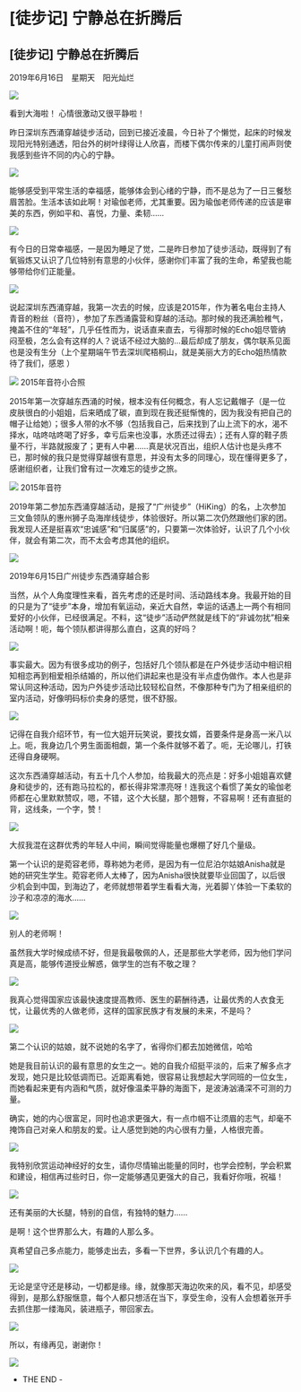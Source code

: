 # [徒步记] 宁静总在折腾后


## **[徒步记] 宁静总在折腾后**


2019年6月16日　星期天　阳光灿烂

![](https://oss.metamind.eu.org/7a9983e8dca96f1cb18de.jpg.jpeg)

看到大海啦！ 心情很激动又很平静啦！

昨日深圳东西涌穿越徒步活动，回到已接近凌晨，今日补了个懒觉，起床的时候发现阳光特别通透，阳台外的树叶绿得让人欣喜，而楼下偶尔传来的儿童打闹声则使我感到些许不同的内心的宁静。

![](https://oss.metamind.eu.org/340074a2725156857e71b.jpg.jpeg)

能够感受到平常生活的幸福感，能够体会到心绪的宁静，而不是总为了一日三餐愁眉苦脸。生活本该如此啊！对瑜伽老师，尤其重要。因为瑜伽老师传递的应该是审美的东西，例如平和、喜悦，力量、柔韧……

![](https://oss.metamind.eu.org/6fb521309c62e3566e878.jpg.jpeg)

有今日的日常幸福感，一是因为睡足了觉，二是昨日参加了徒步活动，既得到了有氧锻炼又认识了几位特别有意思的小伙伴，感谢你们丰富了我的生命，希望我也能够带给你们正能量。

![](https://oss.metamind.eu.org/28223fb63384637a46418.jpg.jpeg)

说起深圳东西涌穿越，我第一次去的时候，应该是2015年，作为著名电台主持人青音的粉丝（音符），参加了东西涌露营和穿越的活动。那时候的我还满脸稚气，掩盖不住的“年轻”，几乎任性而为，说话直来直去，亏得那时候的Echo姐尽管纳闷至极，怎么会有这样的人？说话不经过大脑的...最后却成了朋友，偶尔联系见面也是没有生分（上个星期端午节去深圳爬梧桐山，就是美丽大方的Echo姐热情款待了我们，感恩 ）

![](https://oss.metamind.eu.org/8e62f882b976d3f5b8dd4.jpg.jpeg)
2015年音符小合照

2015年第一次穿越东西涌的时候，根本没有任何概念，有人忘记戴帽子（是一位皮肤很白的小姐姐，后来晒成了碳，直到现在我还挺惭愧的，因为我没有把自己的帽子让给她）；很多人带的水不够（包括我自己，后来找到了山上流下的水，渴不择水，咕咚咕咚喝了好多，幸亏后来也没事，水质还过得去）；还有人穿的鞋子质量不行，半路就报废了；更有人中暑……真是状况百出，组织人估计也是头疼不已，那时候的我只是觉得穿越很有意思，并没有太多的同理心，现在懂得更多了，感谢组织者，让我们曾有过一次难忘的徒步之旅。

![](https://oss.metamind.eu.org/6a406c0c3fd58bbe9ca72.jpg.jpeg)
2015年音符

2019年第二参加东西涌穿越活动，是报了“广州徒步”（HiKing）的名，上次参加三文鱼领队的惠州狮子岛海岸线徒步，体验很好。所以第二次仍然跟他们家的团。我发现人还是挺喜欢“忠诚感”和“归属感”的，只要第一次体验好，认识了几个小伙伴，就会有第二次，而不太会考虑其他的组织。

![](https://oss.metamind.eu.org/f5cb7b958c016051b601b.jpg.jpeg)   

2019年6月15日广州徒步东西涌穿越合影

当然，从个人角度理性来看，首先考虑的还是时间、活动路线本身。我最开始的目的只是为了“徒步”本身，增加有氧运动，亲近大自然，幸运的话遇上一两个有相同爱好的小伙伴，已经很满足。不料，这“徒步”活动俨然就是线下的“非诚勿扰”相亲活动啊！呃，每个领队都讲得那么直白，这真的好吗？

![](https://oss.metamind.eu.org/c1aac7475554973ba649e.jpg.jpeg)

事实最大。因为有很多成功的例子，包括好几个领队都是在户外徒步活动中相识相知相恋再到相爱相杀结婚的，所以他们讲起来也是没有半点虚伪做作。本人也是非常认同这种活动，因为户外徒步活动比较轻松自然，不像那种专门为了相亲组织的室内活动，好像明码标价卖身的感觉，很不舒服。

![](https://oss.metamind.eu.org/16e5270a27993655fec98.jpg.jpeg)

记得在自我介绍环节，有一位大姐开玩笑说，要找女婿，首要条件是身高一米八以上。呃，我身边几个男生面面相觑，第一个条件就够不着了。呃，无论哪儿，打铁还得自身硬啊。

这次东西涌穿越活动，有五十几个人参加，给我最大的亮点是：好多小姐姐喜欢健身和徒步的，还有跑马拉松的，都长得非常漂亮呀！连我这个看惯了美女的瑜伽老师都在心里默默赞叹，嗯，不错，这个大长腿，那个翘臀，不容易啊！还有直挺的背，这线条，一个字，赞！

![](https://oss.metamind.eu.org/b56d904f62c7e9f2e074f.jpg.jpeg)

大叔我混在这群优秀的年轻人中间，瞬间觉得能量也爆棚了好几个量级。

第一个认识的是菀容老师，尊称她为老师，是因为有一位尼泊尔姑娘Anisha就是她的研究生学生。菀容老师人太棒了，因为Anisha很快就要毕业回国了，以后很少机会到中国，到海边了，老师就想带着学生看看大海，光着脚丫体验一下柔软的沙子和凉凉的海水……

![](https://oss.metamind.eu.org/178a6abc95d304cab5a7b.jpg.jpeg)

别人的老师啊！

虽然我大学时候成绩不好，但是我最敬佩的人，还是那些大学老师，因为他们学问真是高，能够传道授业解惑，做学生的岂有不敬之理？

![](https://oss.metamind.eu.org/d18d9477818840fc7b69b.jpg.jpeg)

我真心觉得国家应该最快速度提高教师、医生的薪酬待遇，让最优秀的人衣食无忧，让最优秀的人做老师，这样的国家民族才有发展的未来，不是吗？

![](https://oss.metamind.eu.org/d813f10f9bfb00bff4938.jpg.jpeg)

第二个认识的姑娘，就不说她的名字了，省得你们都去加她微信，哈哈     

她是我目前认识的最有意思的女生之一。她的自我介绍挺平淡的，后来了解多点才发现，她只是比较低调而已。近距离看她，很容易让我想起大学同班的一位女生，而她看起来更有内涵和气质，就好像温柔平静的海面下，是波涛汹涌深不可测的力量。

确实，她的内心很富足，同时也追求更强大，有一点巾帼不让须眉的志气，却毫不掩饰自己对亲人和朋友的爱。让人感觉到她的内心很有力量，人格很完善。

![](https://oss.metamind.eu.org/71bcb5c994612dd5ec492.jpg.jpeg)

我特别欣赏运动神经好的女生，请你尽情输出能量的同时，也学会控制，学会积累和建设，相信再过些时日，你一定能够遇见更强大的自己，我看好你哦，祝福！

![](https://oss.metamind.eu.org/3a5465b379901810f6104.jpg.jpeg)

还有美丽的大长腿，特别的自信，有独特的魅力……

是啊！这个世界那么大，有趣的人那么多。

真希望自己多点能力，能够走出去，多看一下世界，多认识几个有趣的人。

![](https://oss.metamind.eu.org/c65a4b6427e88e7fdba9f.jpg.jpeg)

无论是坚守还是移动，一切都是缘。缘，就像那天海边吹来的风，看不见，却感受得到，是那么舒服惬意，每个人都只想活在当下，享受生命，没有人会想着张开手去抓住那一缕海风，装进瓶子，带回家去。

![](https://oss.metamind.eu.org/05b4348cd3e00538f52ec.jpg.jpeg)

所以，有缘再见，谢谢你！

![](https://oss.metamind.eu.org/5502f7684e58f157f4dec.jpg.jpeg)

- THE END -
